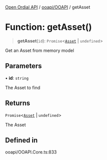 [Open Ordial API](../../../README.md) / [ooapi/OOAPI](../README.md) / getAsset

# Function: getAsset()

> **getAsset**(`id`): `Promise`\<[`Asset`](../classes/Asset.md) \| `undefined`\>

Get an Asset from memory model

## Parameters

• **id**: `string`

The Asset to find

## Returns

`Promise`\<[`Asset`](../classes/Asset.md) \| `undefined`\>

The Asset

## Defined in

ooapi/OOAPI.Core.ts:833

